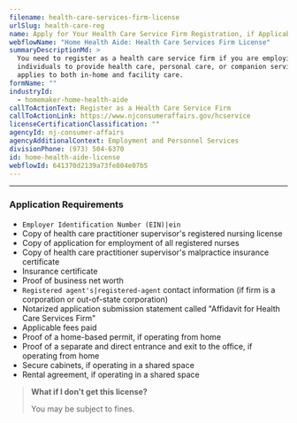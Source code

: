 ```yaml
---
filename: health-care-services-firm-license
urlSlug: health-care-reg
name: Apply for Your Health Care Service Firm Registration, if Applicable
webflowName: "Home Health Aide: Health Care Services Firm License"
summaryDescriptionMd: >
  You need to register as a health care service firm if you are employing
  individuals to provide health care, personal care, or companion services. This
  applies to both in-home and facility care.
formName: ""
industryId:
  - homemaker-home-health-aide
callToActionText: Register as a Health Care Service Firm
callToActionLink: https://www.njconsumeraffairs.gov/hcservice
licenseCertificationClassification: ""
agencyId: nj-consumer-affairs
agencyAdditionalContext: Employment and Personnel Services
divisionPhone: (973) 504-6370
id: home-health-aide-license
webflowId: 641370d2139a73fe804e07b5
---
```


---

### Application Requirements

- `Employer Identification Number (EIN)|ein`
- Copy of health care practitioner supervisor's registered nursing license
- Copy of application for employment of all registered nurses
- Copy of health care practitioner supervisor's malpractice insurance certificate
- Insurance certificate
- Proof of business net worth
- `Registered agent's|registered-agent` contact information (if firm is a corporation or out-of-state corporation)
- Notarized application submission statement called "Affidavit for Health Care Services Firm"
- Applicable fees paid
- Proof of a home-based permit, if operating from home
- Proof of a separate and direct entrance and exit to the office, if operating from home
- Secure cabinets, if operating in a shared space
- Rental agreement, if operating in a shared space

> **What if I don't get this license?**
>
> You may be subject to fines.
